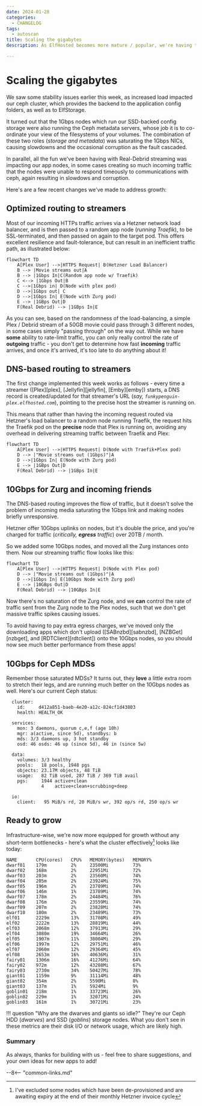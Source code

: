 ```yaml
---
date: 2024-01-28
categories:
  - CHANGELOG
tags:
  - autoscan
title: Scaling the gigabytes
description: As ElfHosted becomes more mature / popular, we're having to scale / refactor our infrastructure to cope. Geek out on the technical details..

---
```

# Scaling the gigabytes

We saw some stability issues earlier this week, as increased load impacted our ceph cluster, which provides the backend to the application config folders, as well as to ElfStorage.

It turned out that the 1Gbps nodes which run our SSD-backed config storage were also running the Ceph metadata servers, whose job it is to co-ordinate your view of the filesystems of your volumes. The combination of these two roles (*storage and metadata*) was saturating the 1Gbps NICs, causing slowdowns and the occasional corruption as the fault cascaded.

In parallel, all the fun we've been having with Real-Debrid streaming was impacting our app nodes, in some cases creating so much incoming traffic that the nodes were unable to respond timeously to communications with ceph, again resulting in slowdows and corruption.

Here's are a few recent changes we've made to address growth:

<!-- more -->

## Optimized routing to streamers

Most of our incoming HTTPs traffic arrives via a Hetzner network load balancer, and is then passed to a random app node (*running Traefik*), to be SSL-terminated, and then passed on again to the target pod. This offers excellent resilience and fault-tolerance, but can result in an inefficient traffic path, as illustrated below:

```mermaid
flowchart TD
    A[Plex User] -->|HTTPS Request| B(Hetzner Load Balancer)
    B --> |Movie streams out|A
    B --> |1Gbps In|C(Random app node w/ Traefik)
    C <--> |1Gbps Out|B
    C -->|1Gbps in| D(Node with plex pod)
    D -->|1Gbps out| C
    D -->|1Gbps In| E(Node with Zurg pod)
    E --> |1GBps Out|D
    F(Real Debrid) --> |1GBps In|E
```

As you can see, based on the randomness of the load-balancing, a simple Plex / Debrid stream of a 50GB movie could pass through 3 different nodes, in some cases simply "passing through" on the way out. While we have **some** ability to rate-limit traffic, you can only really control the rate of **outgoing** traffic - you don't get to determine how fast **incoming** traffic arrives, and once it's arrived, it's too late to do anything about it!

## DNS-based routing to streamers

The first change implemented this week works as follows - every time a streamer ([Plex][plex], [Jellyfin][jellyfin], [Emby][emby]) starts, a DNS record is created/updated for that streamer's URL (*say, `funkypenguin-plex.elfhosted.com`*), pointing to the precise host the streamer is running on.

This means that rather than having the incoming request routed via Hetzner's load balancer to a random node running Traefik, the request hits the Traefik pod on the **precise** node that Plex is running on, avoiding any overhead in delivering streaming traffic between Traefik and Plex:

```mermaid
flowchart TD
    A[Plex User] -->|HTTPS Request| D(Node with Traefik+Plex pod)
    D --> |"Movie streams out (1Gbps)"|A
    D -->|1Gbps In| E(Node with Zurg pod)
    E --> |1GBps Out|D
    F(Real Debrid) --> |1GBps In|E
```

## 10Gbps for Zurg and incoming friends

The DNS-based routing improves the flow of traffic, but it doesn't solve the problem of incoming media saturating the 1Gbps link and making nodes briefly unresponsive.

Hetzner offer 10Gbps uplinks on nodes, but it's double the price, and you're charged for traffic (*critically, **egress** traffic*) over 20TB / month.

So we added some 10Gbps nodes, and moved all the Zurg instances onto them. Now our streaming traffic flow looks like this:

```mermaid
flowchart TD
    A[Plex User] -->|HTTPS Request| D(Node with Plex pod)
    D --> |"Movie streams out (1Gbps)"|A
    D -->|1Gbps In| E(10Gbps Node with Zurg pod)
    E --> |10GBps Out|D
    F(Real Debrid) --> |10GBps In|E
```

Now there's no saturation of the Zurg node, and we **can** control the rate of traffic sent from the Zurg node to the Plex nodes, such that we don't get massive traffic spikes causing issues.

To avoid having to pay extra egress charges, we've moved only the downloading apps which don't upload ([SABnzbd][sabnzbd], [NZBGet][nzbget], and [RDTClient][rdtclient]) onto the 10Gbps nodes, so you should now see much better performance from these apps!

## 10Gbps for Ceph MDSs

Remember those saturated MDSs? It turns out, they **love** a little extra room to stretch their legs, and are running much better on the 10Gbps nodes as well. Here's our current Ceph status:

```
  cluster:
    id:     d412a851-baeb-4e20-a12c-824cf1d43803
    health: HEALTH_OK

  services:
    mon: 3 daemons, quorum c,e,f (age 10h)
    mgr: a(active, since 5d), standbys: b
    mds: 3/3 daemons up, 3 hot standby
    osd: 46 osds: 46 up (since 5d), 46 in (since 5w)

  data:
    volumes: 3/3 healthy
    pools:   18 pools, 1948 pgs
    objects: 23.17M objects, 48 TiB
    usage:   82 TiB used, 287 TiB / 369 TiB avail
    pgs:     1944 active+clean
             4    active+clean+scrubbing+deep

  io:
    client:   95 MiB/s rd, 20 MiB/s wr, 392 op/s rd, 250 op/s wr
```

## Ready to grow

Infrastructure-wise, we're now more equipped for growth without any short-term bottlenecks - here's what the cluster effectively[^2] looks like today:

```
NAME       CPU(cores)   CPU%   MEMORY(bytes)   MEMORY%
dwarf01    179m         2%     23500Mi         73%
dwarf02    168m         2%     22951Mi         72%
dwarf03    203m         2%     23560Mi         74%
dwarf04    205m         2%     23924Mi         75%
dwarf05    196m         2%     23789Mi         74%
dwarf06    146m         1%     23789Mi         74%
dwarf07    178m         2%     24484Mi         76%
dwarf08    176m         2%     23559Mi         74%
dwarf09    207m         2%     23828Mi         74%
dwarf10    180m         2%     23489Mi         73%
elf01      2229m        13%    31708Mi         49%
elf02      2222m        13%    28819Mi         44%
elf03      2068m        12%    37913Mi         29%
elf04      3080m        19%    34664Mi         26%
elf05      1907m        11%    38004Mi         29%
elf06      1997m        12%    29751Mi         46%
elf07      2060m        12%    29364Mi         45%
elf08      2653m        16%    40636Mi         31%
fairy01    1306m        16%    41276Mi         64%
fairy02    972m         12%    43288Mi         67%
fairy03    2730m        34%    50427Mi         78%
giant01    1159m        9%     31114Mi         48%
giant02    354m         2%     5590Mi          8%
giant03    137m         1%     5924Mi          9%
goblin01   218m         1%     33723Mi         26%
goblin02   229m         1%     32071Mi         24%
goblin03   161m         1%     30721Mi         23%
```

!!! question "Why are the dwarves and giants so idle?"
    They're our Ceph HDD (*dwarves*) and SSD (*goblins*) storage nodes. What you don't see in these metrics are their disk I/O or network usage, which are likely high.

### Summary

As always, thanks for building with us - feel free to share suggestions, and your own ideas for new apps to add!

--8<-- "common-links.md"

[^1]: The big increase here is due to all the Zurg mounts!
[^2]: I've excluded some nodes which have been de-provisioned and are awaiting expiry at the end of their monthly Hetzner invoice cycle
